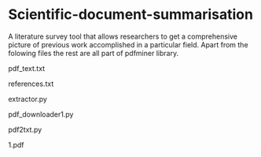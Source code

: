 # Scientific-document-summarisation
A literature survey tool that allows researchers to get a comprehensive picture of previous work accomplished in a particular field.
Apart from the folowing files the rest are all part of pdfminer library.

pdf_text.txt

references.txt

extractor.py

pdf_downloader1.py

pdf2txt.py

1.pdf
